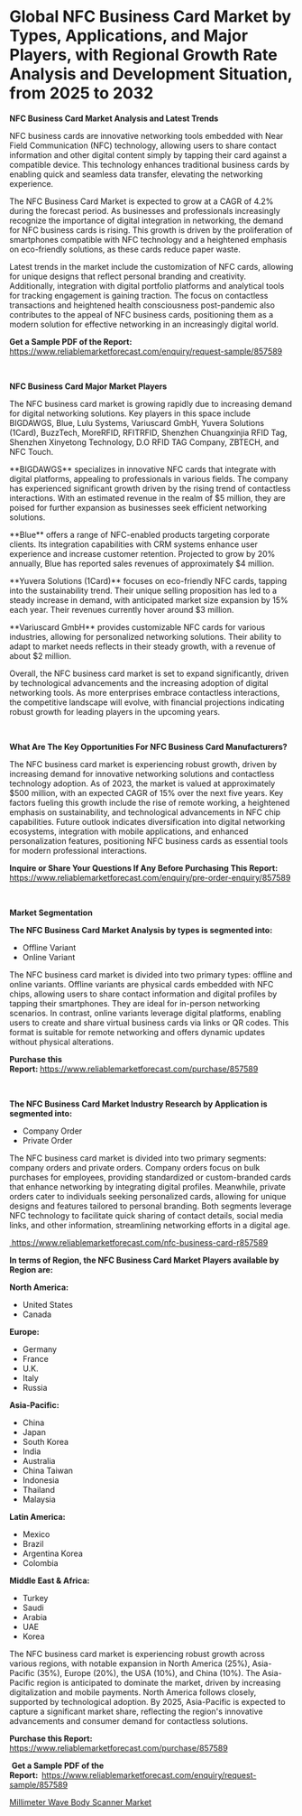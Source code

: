 <p><h1>Global NFC Business Card Market by Types, Applications, and Major Players, with Regional Growth Rate Analysis and Development Situation, from 2025 to 2032</h1></p><p><strong>NFC Business Card Market Analysis and Latest Trends</strong></p>
<p><p>NFC business cards are innovative networking tools embedded with Near Field Communication (NFC) technology, allowing users to share contact information and other digital content simply by tapping their card against a compatible device. This technology enhances traditional business cards by enabling quick and seamless data transfer, elevating the networking experience. </p><p>The NFC Business Card Market is expected to grow at a CAGR of 4.2% during the forecast period. As businesses and professionals increasingly recognize the importance of digital integration in networking, the demand for NFC business cards is rising. This growth is driven by the proliferation of smartphones compatible with NFC technology and a heightened emphasis on eco-friendly solutions, as these cards reduce paper waste. </p><p>Latest trends in the market include the customization of NFC cards, allowing for unique designs that reflect personal branding and creativity. Additionally, integration with digital portfolio platforms and analytical tools for tracking engagement is gaining traction. The focus on contactless transactions and heightened health consciousness post-pandemic also contributes to the appeal of NFC business cards, positioning them as a modern solution for effective networking in an increasingly digital world. </p></p>
<p><strong>Get a Sample PDF of the Report:&nbsp;</strong> <a href="https://www.reliablemarketforecast.com/enquiry/request-sample/857589?utm_campaign=1105&utm_medium=2&utm_source=Github&utm_content=ia&utm_term=21022025&utm_id=nfc-business-card">https://www.reliablemarketforecast.com/enquiry/request-sample/857589</a></p>
<p>&nbsp;</p>
<p><strong>NFC Business Card Major Market Players</strong></p>
<p><p>The NFC business card market is growing rapidly due to increasing demand for digital networking solutions. Key players in this space include BIGDAWGS, Blue, Lulu Systems, Variuscard GmbH, Yuvera Solutions (1Card), BuzzTech, MoreRFID, RFITRFID, Shenzhen Chuangxinjia RFID Tag, Shenzhen Xinyetong Technology, D.O RFID TAG Company, ZBTECH, and NFC Touch.</p><p>**BIGDAWGS** specializes in innovative NFC cards that integrate with digital platforms, appealing to professionals in various fields. The company has experienced significant growth driven by the rising trend of contactless interactions. With an estimated revenue in the realm of $5 million, they are poised for further expansion as businesses seek efficient networking solutions.</p><p>**Blue** offers a range of NFC-enabled products targeting corporate clients. Its integration capabilities with CRM systems enhance user experience and increase customer retention. Projected to grow by 20% annually, Blue has reported sales revenues of approximately $4 million.</p><p>**Yuvera Solutions (1Card)** focuses on eco-friendly NFC cards, tapping into the sustainability trend. Their unique selling proposition has led to a steady increase in demand, with anticipated market size expansion by 15% each year. Their revenues currently hover around $3 million.</p><p>**Variuscard GmbH** provides customizable NFC cards for various industries, allowing for personalized networking solutions. Their ability to adapt to market needs reflects in their steady growth, with a revenue of about $2 million.</p><p>Overall, the NFC business card market is set to expand significantly, driven by technological advancements and the increasing adoption of digital networking tools. As more enterprises embrace contactless interactions, the competitive landscape will evolve, with financial projections indicating robust growth for leading players in the upcoming years.</p></p>
<p>&nbsp;</p>
<p><strong>What Are The Key Opportunities For NFC Business Card Manufacturers?</strong></p>
<p><p>The NFC business card market is experiencing robust growth, driven by increasing demand for innovative networking solutions and contactless technology adoption. As of 2023, the market is valued at approximately $500 million, with an expected CAGR of 15% over the next five years. Key factors fueling this growth include the rise of remote working, a heightened emphasis on sustainability, and technological advancements in NFC chip capabilities. Future outlook indicates diversification into digital networking ecosystems, integration with mobile applications, and enhanced personalization features, positioning NFC business cards as essential tools for modern professional interactions.</p></p>
<p><strong>Inquire or Share Your Questions If Any Before Purchasing This Report:</strong> <a href="https://www.reliablemarketforecast.com/enquiry/pre-order-enquiry/857589?utm_campaign=1105&utm_medium=2&utm_source=Github&utm_content=ia&utm_term=21022025&utm_id=nfc-business-card">https://www.reliablemarketforecast.com/enquiry/pre-order-enquiry/857589</a></p>
<p>&nbsp;</p>
<p><strong>Market Segmentation</strong></p>
<p><strong>The NFC Business Card Market Analysis by types is segmented into:</strong></p>
<p><ul><li>Offline Variant</li><li>Online Variant</li></ul></p>
<p><p>The NFC business card market is divided into two primary types: offline and online variants. Offline variants are physical cards embedded with NFC chips, allowing users to share contact information and digital profiles by tapping their smartphones. They are ideal for in-person networking scenarios. In contrast, online variants leverage digital platforms, enabling users to create and share virtual business cards via links or QR codes. This format is suitable for remote networking and offers dynamic updates without physical alterations.</p></p>
<p><strong>Purchase this Report:&nbsp;</strong><a href="https://www.reliablemarketforecast.com/purchase/857589?utm_campaign=1105&utm_medium=2&utm_source=Github&utm_content=ia&utm_term=21022025&utm_id=nfc-business-card">https://www.reliablemarketforecast.com/purchase/857589</a></p>
<p>&nbsp;</p>
<p><strong>The NFC Business Card Market Industry Research by Application is segmented into:</strong></p>
<p><ul><li>Company Order</li><li>Private Order</li></ul></p>
<p><p>The NFC business card market is divided into two primary segments: company orders and private orders. Company orders focus on bulk purchases for employees, providing standardized or custom-branded cards that enhance networking by integrating digital profiles. Meanwhile, private orders cater to individuals seeking personalized cards, allowing for unique designs and features tailored to personal branding. Both segments leverage NFC technology to facilitate quick sharing of contact details, social media links, and other information, streamlining networking efforts in a digital age.</p></p>
<p><a href="https://www.reliablemarketforecast.com/nfc-business-card-r857589?utm_campaign=1105&utm_medium=2&utm_source=Github&utm_content=ia&utm_term=21022025&utm_id=nfc-business-card">&nbsp;https://www.reliablemarketforecast.com/nfc-business-card-r857589</a></p>
<p><strong>In terms of Region, the NFC Business Card Market Players available by Region are:</strong></p>
<p>
    <p> <strong> North America: </strong>
        <ul>
            <li>United States</li>
            <li>Canada</li>
        </ul>
        </p> 
    <p> <strong> Europe: </strong>
        <ul>
            <li>Germany</li>
            <li>France</li>
            <li>U.K.</li>
            <li>Italy</li>
            <li>Russia</li>
        </ul>
        </p> 
    <p> <strong> Asia-Pacific: </strong>
        <ul>
            <li>China</li>
            <li>Japan</li>
            <li>South Korea</li>
            <li>India</li>
            <li>Australia</li>
            <li>China Taiwan</li>
            <li>Indonesia</li>
            <li>Thailand</li>
            <li>Malaysia</li>
        </ul>
        </p> 
    <p> <strong> Latin America: </strong>
        <ul>
            <li>Mexico</li>
            <li>Brazil</li>
            <li>Argentina Korea</li>
            <li>Colombia</li>
        </ul>
        </p> 
    <p> <strong> Middle East & Africa: </strong>
        <ul>
            <li>Turkey</li>
            <li>Saudi</li>
            <li>Arabia</li>
            <li>UAE</li>
            <li>Korea</li>
        </ul>
    </p>
    </p>
<p><p>The NFC business card market is experiencing robust growth across various regions, with notable expansion in North America (25%), Asia-Pacific (35%), Europe (20%), the USA (10%), and China (10%). The Asia-Pacific region is anticipated to dominate the market, driven by increasing digitalization and mobile payments. North America follows closely, supported by technological adoption. By 2025, Asia-Pacific is expected to capture a significant market share, reflecting the region's innovative advancements and consumer demand for contactless solutions.</p></p>
<p><strong>Purchase this Report: </strong><a href="https://www.reliablemarketforecast.com/purchase/857589?utm_campaign=1105&utm_medium=2&utm_source=Github&utm_content=ia&utm_term=21022025&utm_id=nfc-business-card">https://www.reliablemarketforecast.com/purchase/857589</a></p>
<p>&nbsp;<strong>Get a Sample PDF of the Report:&nbsp;&nbsp;</strong><a href="https://www.reliablemarketforecast.com/enquiry/request-sample/857589?utm_campaign=1105&utm_medium=2&utm_source=Github&utm_content=ia&utm_term=21022025&utm_id=nfc-business-card">https://www.reliablemarketforecast.com/enquiry/request-sample/857589</a></p>
<p><strong></strong></p>
<p><p><a href="https://github.com/prosalinda88/Market-Research-Report-List-7/blob/main/millimeter-wave-body-scanner-market.md?utm_campaign=1105&utm_medium=2&utm_source=Github&utm_content=ia&utm_term=21022025&utm_id=nfc-business-card">Millimeter Wave Body Scanner Market</a></p></p>